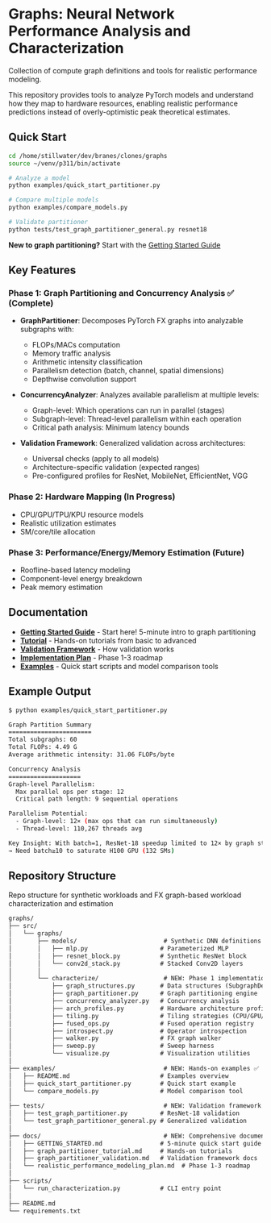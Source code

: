 # Graphs: Neural Network Performance Analysis and Characterization

Collection of compute graph definitions and tools for realistic performance modeling.

This repository provides tools to analyze PyTorch models and understand how they map to hardware resources, enabling realistic performance predictions instead of overly-optimistic peak theoretical estimates.

## Quick Start

```bash
cd /home/stillwater/dev/branes/clones/graphs
source ~/venv/p311/bin/activate

# Analyze a model
python examples/quick_start_partitioner.py

# Compare multiple models
python examples/compare_models.py

# Validate partitioner
python tests/test_graph_partitioner_general.py resnet18
```

**New to graph partitioning?** Start with the [Getting Started Guide](docs/GETTING_STARTED.md)

## Key Features

### Phase 1: Graph Partitioning and Concurrency Analysis ✅ (Complete)

- **GraphPartitioner**: Decomposes PyTorch FX graphs into analyzable subgraphs with:
  - FLOPs/MACs computation
  - Memory traffic analysis
  - Arithmetic intensity classification
  - Parallelism detection (batch, channel, spatial dimensions)
  - Depthwise convolution support

- **ConcurrencyAnalyzer**: Analyzes available parallelism at multiple levels:
  - Graph-level: Which operations can run in parallel (stages)
  - Subgraph-level: Thread-level parallelism within each operation
  - Critical path analysis: Minimum latency bounds

- **Validation Framework**: Generalized validation across architectures:
  - Universal checks (apply to all models)
  - Architecture-specific validation (expected ranges)
  - Pre-configured profiles for ResNet, MobileNet, EfficientNet, VGG

### Phase 2: Hardware Mapping (In Progress)

- CPU/GPU/TPU/KPU resource models
- Realistic utilization estimates
- SM/core/tile allocation

### Phase 3: Performance/Energy/Memory Estimation (Future)

- Roofline-based latency modeling
- Component-level energy breakdown
- Peak memory estimation

## Documentation

- **[Getting Started Guide](docs/GETTING_STARTED.md)** - Start here! 5-minute intro to graph partitioning
- **[Tutorial](docs/graph_partitioner_tutorial.md)** - Hands-on tutorials from basic to advanced
- **[Validation Framework](docs/graph_partitioner_validation.md)** - How validation works
- **[Implementation Plan](docs/realistic_performance_modeling_plan.md)** - Phase 1-3 roadmap
- **[Examples](examples/)** - Quick start scripts and model comparison tools

## Example Output

```bash
$ python examples/quick_start_partitioner.py

Graph Partition Summary
=======================
Total subgraphs: 60
Total FLOPs: 4.49 G
Average arithmetic intensity: 31.06 FLOPs/byte

Concurrency Analysis
====================
Graph-level Parallelism:
  Max parallel ops per stage: 12
  Critical path length: 9 sequential operations

Parallelism Potential:
  - Graph-level: 12× (max ops that can run simultaneously)
  - Thread-level: 110,267 threads avg

Key Insight: With batch=1, ResNet-18 speedup limited to 12× by graph structure
→ Need batch≥10 to saturate H100 GPU (132 SMs)
```

## Repository Structure

Repo structure for synthetic workloads and FX graph-based workload characterization and estimation

```txt
graphs/
├── src/
│   └── graphs/
│       ├── models/                        # Synthetic DNN definitions
│       │   ├── mlp.py                    # Parameterized MLP
│       │   ├── resnet_block.py           # Synthetic ResNet block
│       │   └── conv2d_stack.py           # Stacked Conv2D layers
│       │
│       └── characterize/                  # NEW: Phase 1 implementation ✅
│           ├── graph_structures.py       # Data structures (SubgraphDescriptor, etc.)
│           ├── graph_partitioner.py      # Graph partitioning engine
│           ├── concurrency_analyzer.py   # Concurrency analysis
│           ├── arch_profiles.py          # Hardware architecture profiles
│           ├── tiling.py                 # Tiling strategies (CPU/GPU/TPU/KPU)
│           ├── fused_ops.py              # Fused operation registry
│           ├── introspect.py             # Operator introspection
│           ├── walker.py                 # FX graph walker
│           ├── sweep.py                  # Sweep harness
│           └── visualize.py              # Visualization utilities
│
├── examples/                              # NEW: Hands-on examples ✅
│   ├── README.md                         # Examples overview
│   ├── quick_start_partitioner.py        # Quick start example
│   └── compare_models.py                 # Model comparison tool
│
├── tests/                                 # NEW: Validation framework ✅
│   ├── test_graph_partitioner.py         # ResNet-18 validation
│   └── test_graph_partitioner_general.py # Generalized validation
│
├── docs/                                  # NEW: Comprehensive documentation ✅
│   ├── GETTING_STARTED.md                # 5-minute quick start guide
│   ├── graph_partitioner_tutorial.md     # Hands-on tutorials
│   ├── graph_partitioner_validation.md   # Validation framework docs
│   └── realistic_performance_modeling_plan.md  # Phase 1-3 roadmap
│
├── scripts/
│   └── run_characterization.py           # CLI entry point
│
├── README.md
└── requirements.txt
```
